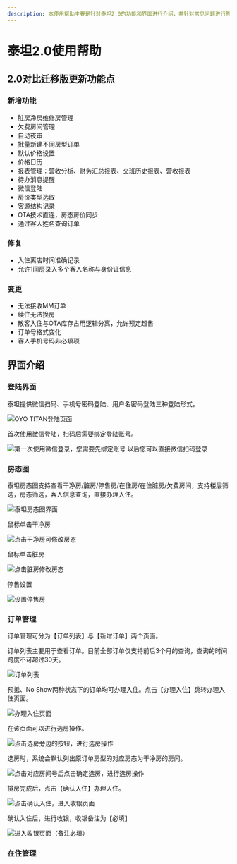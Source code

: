 ```yaml
---
description: 本使用帮助主要是针对泰坦2.0的功能和界面进行介绍，并针对常见问题进行答疑。
---
```


# 泰坦2.0使用帮助

## 2.0对比迁移版更新功能点

### 新增功能

* 脏房净房维修房管理
* 欠费房间管理
* 自动夜审
* 批量新建不同房型订单
* 默认价格设置
* 价格日历
* 报表管理：营收分析、财务汇总报表、交班历史报表、营收报表
* 待办消息提醒
* 微信登陆
* 房价类型选取
* 客源结构记录
* OTA技术直连，房态房价同步
* 通过客人姓名查询订单

### 修复

* 入住离店时间准确记录
* 允许1间房录入多个客人名称与身份证信息

### 变更

* 无法接收MM订单
* 续住无法换房
* 散客入住与OTA库存占用逻辑分离，允许预定超售
* 订单号格式变化
* 客人手机号码非必填项

## 界面介绍

### 登陆界面

泰坦提供微信扫码、手机号密码登陆、用户名密码登陆三种登陆形式。

![OYO TITAN&#x767B;&#x9646;&#x9875;&#x9762;](../.gitbook/assets/image%20%285%29.png)

  
首次使用微信登陆，扫码后需要绑定登陆账号。

![&#x7B2C;&#x4E00;&#x6B21;&#x4F7F;&#x7528;&#x5FAE;&#x4FE1;&#x767B;&#x5F55;&#xFF0C;&#x60A8;&#x9700;&#x8981;&#x5148;&#x7ED1;&#x5B9A;&#x8D26;&#x53F7;  &#x4EE5;&#x540E;&#x60A8;&#x53EF;&#x4EE5;&#x76F4;&#x63A5;&#x5FAE;&#x4FE1;&#x626B;&#x7801;&#x767B;&#x5F55;](../.gitbook/assets/image%20%2841%29.png)

### 房态图

泰坦房态图支持查看干净房/脏房/停售房/在住房/在住脏房/欠费房间，支持楼层筛选，房态筛选，客人信息查询，直接办理入住。

![&#x6CF0;&#x5766;&#x623F;&#x6001;&#x56FE;&#x754C;&#x9762;](../.gitbook/assets/image%20%2839%29.png)

鼠标单击干净房

![&#x70B9;&#x51FB;&#x5E72;&#x51C0;&#x623F;&#x53EF;&#x4FEE;&#x6539;&#x623F;&#x6001;](../.gitbook/assets/image%20%2831%29.png)

  
鼠标单击脏房

![&#x70B9;&#x51FB;&#x810F;&#x623F;&#x4FEE;&#x6539;&#x623F;&#x6001;](../.gitbook/assets/image%20%2835%29.png)

停售设置

![&#x8BBE;&#x7F6E;&#x505C;&#x552E;&#x623F;](../.gitbook/assets/image%20%2842%29.png)

###  订单管理

订单管理可分为【订单列表】与【新增订单】两个页面。

订单列表主要用于查看订单。目前全部订单仅支持前后3个月的查询，查询的时间跨度不可超过30天。

![&#x8BA2;&#x5355;&#x5217;&#x8868;](../.gitbook/assets/image%20%2817%29.png)

  
预抵、No Show两种状态下的订单均可办理入住。点击【办理入住】跳转办理入住页面。

![&#x529E;&#x7406;&#x5165;&#x4F4F;&#x9875;&#x9762;](../.gitbook/assets/image%20%2811%29.png)

在该页面可以进行选房操作。

![&#x70B9;&#x51FB;&#x9009;&#x623F;&#x65C1;&#x8FB9;&#x7684;&#x6309;&#x94AE;&#xFF0C;&#x8FDB;&#x884C;&#x9009;&#x623F;&#x64CD;&#x4F5C;](../.gitbook/assets/image%20%2818%29.png)

选房时，系统会默认列出原订单房型的对应房态为干净房的房间。

![&#x70B9;&#x51FB;&#x5BF9;&#x5E94;&#x623F;&#x95F4;&#x53F7;&#x540E;&#x70B9;&#x51FB;&#x786E;&#x5B9A;&#x9009;&#x623F;&#xFF0C;&#x8FDB;&#x884C;&#x9009;&#x623F;&#x64CD;&#x4F5C;](../.gitbook/assets/image%20%2824%29.png)

排房完成后，点击【确认入住】办理入住。

![&#x70B9;&#x51FB;&#x786E;&#x8BA4;&#x5165;&#x4F4F;&#xFF0C;&#x8FDB;&#x5165;&#x6536;&#x94F6;&#x9875;&#x9762;](../.gitbook/assets/image%20%2826%29.png)

  
确认入住后，进行收银，收银备注为【必填】

![&#x8FDB;&#x5165;&#x6536;&#x94F6;&#x9875;&#x9762;&#xFF08;&#x5907;&#x6CE8;&#x5FC5;&#x586B;&#xFF09;](../.gitbook/assets/image%20%287%29.png)

### 在住管理

###  

